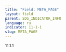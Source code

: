 ```yaml
---
title: "Field: META_PAGE"
layout: field
parent: SDG_INDICATOR_INFO
language: ru
indicator: 11-1-1
slug: META_PAGE
---
```

11.1.1